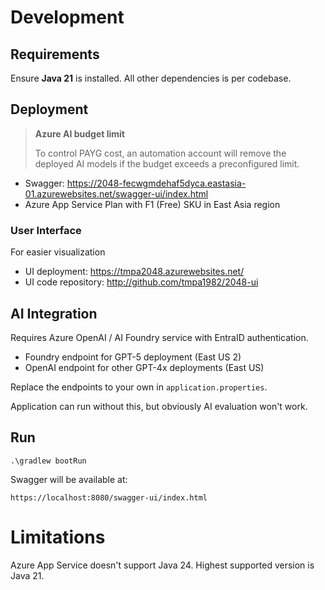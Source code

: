# Development

## Requirements

Ensure **Java 21** is installed. All other dependencies is per codebase.

## Deployment

> **Azure AI budget limit**
>
> To control PAYG cost, an automation account will remove the deployed AI models if the budget exceeds a preconfigured limit.

- Swagger: https://2048-fecwgmdehaf5dyca.eastasia-01.azurewebsites.net/swagger-ui/index.html
- Azure App Service Plan with F1 (Free) SKU in East Asia region

### User Interface

For easier visualization

- UI deployment: https://tmpa2048.azurewebsites.net/
- UI code repository: http://github.com/tmpa1982/2048-ui

## AI Integration

Requires Azure OpenAI / AI Foundry service with EntraID authentication.

- Foundry endpoint for GPT-5 deployment (East US 2)
- OpenAI endpoint for other GPT-4x deployments (East US)

Replace the endpoints to your own in `application.properties`.

Application can run without this, but obviously AI evaluation won't work.

## Run

```
.\gradlew bootRun
```

Swagger will be available at:

```
https://localhost:8080/swagger-ui/index.html
```

# Limitations

Azure App Service doesn't support Java 24. Highest supported version is Java 21.
